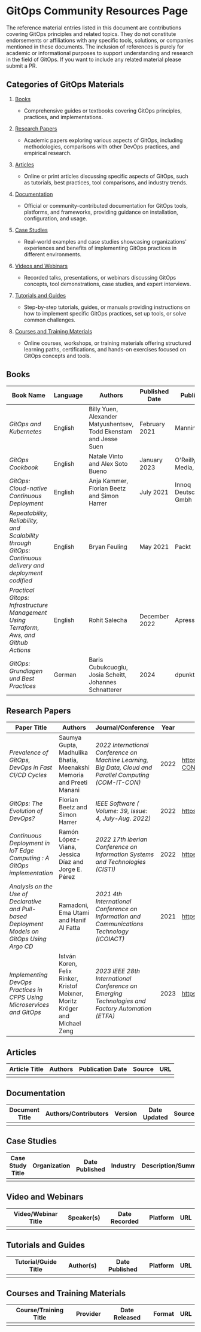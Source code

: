 # GitOps Community Resources Page

The reference material entries listed in this document are contributions covering GitOps principles and related topics. They do not constitute endorsements or affiliations with any specific tools, solutions, or companies mentioned in these documents. The inclusion of references is purely for academic or informational purposes to support understanding and research in the field of GitOps. If you want to include any related material please submit a PR.

## Categories of GitOps Materials

1. [Books](#books)
   - Comprehensive guides or textbooks covering GitOps principles, practices, and implementations.

2. [Research Papers](#research-papers)
   - Academic papers exploring various aspects of GitOps, including methodologies, comparisons with other DevOps practices, and empirical research.

3. [Articles](#articles)
   - Online or print articles discussing specific aspects of GitOps, such as tutorials, best practices, tool comparisons, and industry trends.

4. [Documentation](#documentation)
   - Official or community-contributed documentation for GitOps tools, platforms, and frameworks, providing guidance on installation, configuration, and usage.

5. [Case Studies](#case-studies)
   - Real-world examples and case studies showcasing organizations' experiences and benefits of implementing GitOps practices in different environments.

6. [Videos and Webinars](#video-and-webinars)
   - Recorded talks, presentations, or webinars discussing GitOps concepts, tool demonstrations, case studies, and expert interviews.

7. [Tutorials and Guides](#tutorials-and-guides)
    - Step-by-step tutorials, guides, or manuals providing instructions on how to implement specific GitOps practices, set up tools, or solve common challenges.

8. [Courses and Training Materials](#courses-and-training-materials)
    - Online courses, workshops, or training materials offering structured learning paths, certifications, and hands-on exercises focused on GitOps concepts and tools.


## Books

| Book Name                         | Language | Authors          | Published Date | Publisher       | ISBN           |
|-----------------------------------|----------|------------------|----------------|-----------------|----------------|
| *GitOps and Kubernetes*        | English | Billy Yuen, Alexander Matyushentsev, Todd Ekenstam and Jesse Suen    | February 2021     | Manning   | 9781617297274 |
| *GitOps Cookbook*       | English | Natale Vinto and Alex Soto Bueno       | January 2023     | O'Reilly Media, Inc | 9781492097471 |
| *GitOps: Cloud-native Continuous Deployment* | English | Anja Kammer, Florian Beetz and Simon Harrer | July 2021 | Innoq Deutschland Gmbh | 9783982112688 |
| *Repeatability, Reliability, and Scalability through GitOps: Continuous delivery and deployment codified* | English | Bryan Feuling | May 2021 | Packt | 9781801077798 |
| *Practical Gitops: Infrastructure Management Using Terraform, Aws, and Github Actions* | English | Rohit Salecha | December 2022 | Apress | 9781484286722 |
| *GitOps: Grundlagen und Best Practices* | German | Baris Cubukcuoglu, Josia Scheitt, Johannes Schnatterer | 2024 | dpunkt.verlag | 9783864909962 |

## Research Papers 

| Paper Title                       | Authors          | Journal/Conference | Year | DOI/URL                 |
|-----------------------------------|------------------|--------------------|------|-------------------------|
| *Prevalence of GitOps, DevOps in Fast CI/CD Cycles*  | Saumya Gupta, Madhulika Bhatia, Meenakshi Memoria and Preeti Manani | *2022 International Conference on Machine Learning, Big Data, Cloud and Parallel Computing (COM-IT-CON)* | 2022 | https://doi.org/10.1109/COM-IT-CON54601.2022.9850786 |
| *GitOps: The Evolution of DevOps?* | Florian Beetz and Simon Harrer | *IEEE Software ( Volume: 39, Issue: 4, July-Aug. 2022)* | 2022 | https://doi.org/10.1109/MS.2021.3119106 |
| *Continuous Deployment in IoT Edge Computing : A GitOps implementation* | Ramón López-Viana, Jessica Díaz and Jorge E. Pérez | *2022 17th Iberian Conference on Information Systems and Technologies (CISTI)* | 2022 | https://doi.org/10.23919/CISTI54924.2022.9820108 |
| *Analysis on the Use of Declarative and Pull-based Deployment Models on GitOps Using Argo CD* | Ramadoni, Ema Utami and Hanif Al Fatta | *2021 4th International Conference on Information and Communications Technology (ICOIACT)* | 2021 | https://doi.org/10.1109/ICOIACT53268.2021.9563984 |
| *Implementing DevOps Practices in CPPS Using Microservices and GitOps* | István Koren, Felix Rinker, Kristof Meixner, Moritz Kröger and Michael Zeng | *2023 IEEE 28th International Conference on Emerging Technologies and Factory Automation (ETFA)* | 2023 | https://doi.org/10.1109/ETFA54631.2023.10275433 |

## Articles

| Article Title                     | Authors          | Publication Date | Source         | URL                     |
|-----------------------------------|------------------|------------------|----------------|-------------------------|
|        |         |        |        |        |

## Documentation

| Document Title                    | Authors/Contributors | Version | Date Updated | Source/URL               |
|-----------------------------------|----------------------|---------|--------------|--------------------------|
|        |         |        |        |        |

## Case Studies

| Case Study Title                  | Organization     | Date Published | Industry       | Description/Summary      |
|-----------------------------------|------------------|----------------|----------------|--------------------------|
|        |         |        |        |         |

## Video and Webinars

| Video/Webinar Title               | Speaker(s)       | Date Recorded   | Platform       | URL                     |
|-----------------------------------|------------------|-----------------|----------------|-------------------------|
|        |         |        |        |         |

## Tutorials and Guides

| Tutorial/Guide Title              | Author(s)        | Date Published  | Platform       | URL                     |
|-----------------------------------|------------------|-----------------|----------------|-------------------------|
|        |         |        |        |         |

## Courses and Training Materials

| Course/Training Title             | Provider         | Date Released   | Format         | URL                     |
|-----------------------------------|------------------|-----------------|----------------|-------------------------|
|        |         |        |        |         |

